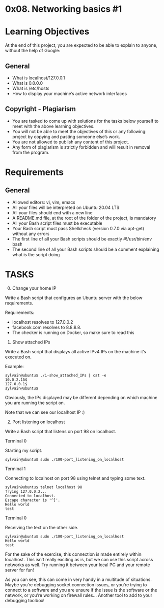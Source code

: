 # 0x08. Networking basics #1

# Learning Objectives
At the end of this project, you are expected to be able to explain to anyone, without the help of Google:

## General
- What is localhost/127.0.0.1
- What is 0.0.0.0
- What is /etc/hosts
- How to display your machine’s active network interfaces

## Copyright - Plagiarism
* You are tasked to come up with solutions for the tasks below yourself to meet with the above learning objectives.
* You will not be able to meet the objectives of this or any following project by copying and pasting someone else’s work.
* You are not allowed to publish any content of this project.
* Any form of plagiarism is strictly forbidden and will result in removal from the program.

# Requirements

## General
* Allowed editors: vi, vim, emacs
* All your files will be interpreted on Ubuntu 20.04 LTS
* All your files should end with a new line
* A README.md file, at the root of the folder of the project, is mandatory
* All your Bash script files must be executable
* Your Bash script must pass Shellcheck (version 0.7.0 via apt-get) without any errors
* The first line of all your Bash scripts should be exactly #!/usr/bin/env bash
* The second line of all your Bash scripts should be a comment explaining what is the script doing


# TASKS

0. Change your home IP

Write a Bash script that configures an Ubuntu server with the below requirements.

Requirements:

* localhost resolves to 127.0.0.2
* facebook.com resolves to 8.8.8.8.
* The checker is running on Docker, so make sure to read this

1. Show attached IPs

Write a Bash script that displays all active IPv4 IPs on the machine it’s executed on.

Example:

	sylvain@ubuntu$ ./1-show_attached_IPs | cat -e
	10.0.2.15$
	127.0.0.1$
	sylvain@ubuntu$

Obviously, the IPs displayed may be different depending on which machine you are running the script on.

Note that we can see our localhost IP :)

2. Port listening on localhost

Write a Bash script that listens on port 98 on localhost.

Terminal 0

Starting my script.

	sylvain@ubuntu$ sudo ./100-port_listening_on_localhost

Terminal 1

Connecting to localhost on port 98 using telnet and typing some text.

	sylvain@ubuntu$ telnet localhost 98
	Trying 127.0.0.2...
	Connected to localhost.
	Escape character is '^]'.
	Hello world
	test

Terminal 0

Receiving the text on the other side.

	sylvain@ubuntu$ sudo ./100-port_listening_on_localhost
	Hello world
	test

For the sake of the exercise, this connection is made entirely within localhost. This isn’t really exciting as is, but we can use this script across networks as well. Try running it between your local PC and your remote server for fun!

As you can see, this can come in very handy in a multitude of situations. Maybe you’re debugging socket connection issues, or you’re trying to connect to a software and you are unsure if the issue is the software or the network, or you’re working on firewall rules… Another tool to add to your debugging toolbox!